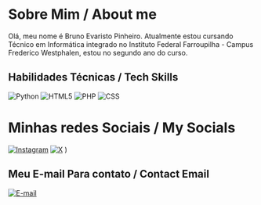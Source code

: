 # Sobre Mim / About me
Olá, meu nome é Bruno Evaristo Pinheiro.
Atualmente estou cursando Técnico em Informática integrado
no Instituto Federal Farroupilha - Campus Frederico Westphalen, 
estou no segundo ano do curso.
## Habilidades Técnicas / Tech Skills
![Python](https://img.shields.io/badge/python-white?style=for-the-badge&logo=python&logoColor=white&color=blue) ![HTML5](https://img.shields.io/badge/html5-white?style=for-the-badge&logo=html5&logoColor=white&color=%23E34F26) ![PHP](https://img.shields.io/badge/php-%23777BB4.svg?style=for-the-badge&logo=php&logoColor=white) ![CSS](https://img.shields.io/badge/css3-white?style=for-the-badge&logo=css3&logoColor=white&color=%231572B6)
# Minhas redes Sociais / My Socials
[![Instagram](https://img.shields.io/badge/instagram-white?style=flat&logo=instagram&logoColor=white&color=%23E4405F)](https://instagram.com/brunowithouth) [![X](https://img.shields.io/badge/X-white?style=flat&logo=x&logoColor=white&color=black)](https://x.com/brunowithouth)
)
## Meu E-mail Para contato / Contact Email
[![E-mail](https://img.shields.io/badge/pinheirobrunoevaristo%40gmail.com-white?style=for-the-badge&logo=gmail&logoColor=white&color=%23EA4335)](pinheirobrunoevaristo@gmail.com)
